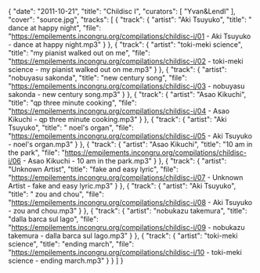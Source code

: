 {
  "date": "2011-10-21",
  "title": "Childisc I",
  "curators": [
    "Yvan&Lendl"
  ],
  "cover": "source.jpg",
  "tracks": [
    {
      "track": {
        "artist": "Aki Tsuyuko",
        "title": " dance at happy night",
        "file": "https://empilements.incongru.org/compilations/childisc-i/01 - Aki Tsuyuko -  dance at happy night.mp3"
      }
    },
    {
      "track": {
        "artist": "toki-meki science",
        "title": "my pianist walked out on me",
        "file": "https://empilements.incongru.org/compilations/childisc-i/02 - toki-meki science - my pianist walked out on me.mp3"
      }
    },
    {
      "track": {
        "artist": "nobuyasu sakonda",
        "title": "new century song",
        "file": "https://empilements.incongru.org/compilations/childisc-i/03 - nobuyasu sakonda - new century song.mp3"
      }
    },
    {
      "track": {
        "artist": "Asao Kikuchi",
        "title": "qp three minute cooking",
        "file": "https://empilements.incongru.org/compilations/childisc-i/04 - Asao Kikuchi - qp three minute cooking.mp3"
      }
    },
    {
      "track": {
        "artist": "Aki Tsuyuko",
        "title": " noel's organ",
        "file": "https://empilements.incongru.org/compilations/childisc-i/05 - Aki Tsuyuko -  noel's organ.mp3"
      }
    },
    {
      "track": {
        "artist": "Asao Kikuchi",
        "title": "10 am in the park",
        "file": "https://empilements.incongru.org/compilations/childisc-i/06 - Asao Kikuchi - 10 am in the park.mp3"
      }
    },
    {
      "track": {
        "artist": "Unknown Artist",
        "title": "fake and easy lyric",
        "file": "https://empilements.incongru.org/compilations/childisc-i/07 - Unknown Artist - fake and easy lyric.mp3"
      }
    },
    {
      "track": {
        "artist": "Aki Tsuyuko",
        "title": " zou and chou",
        "file": "https://empilements.incongru.org/compilations/childisc-i/08 - Aki Tsuyuko -  zou and chou.mp3"
      }
    },
    {
      "track": {
        "artist": "nobukazu takemura",
        "title": "dalla barca sul lago",
        "file": "https://empilements.incongru.org/compilations/childisc-i/09 - nobukazu takemura - dalla barca sul lago.mp3"
      }
    },
    {
      "track": {
        "artist": "toki-meki science",
        "title": "ending march",
        "file": "https://empilements.incongru.org/compilations/childisc-i/10 - toki-meki science - ending march.mp3"
      }
    }
  ]
}
